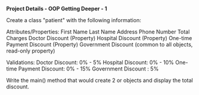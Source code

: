 **Project Details - OOP Getting Deeper - 1**

Create a class "patient" with the following information:

Attributes/Properties:
First Name
Last Name
Address
Phone Number
Total Charges
Doctor Discount (Property) 
Hospital Discount (Property)
One-time Payment Discount (Property)
Government Discount (common to all objects, read-only property)

Validations:
Doctor Discount: 0% - 5%
Hospital Discount: 0% - 10%
One-time Payment Discount: 0% - 15%
Government Discount : 5%

Write the main() method that would create 2 or objects and display the total discount.